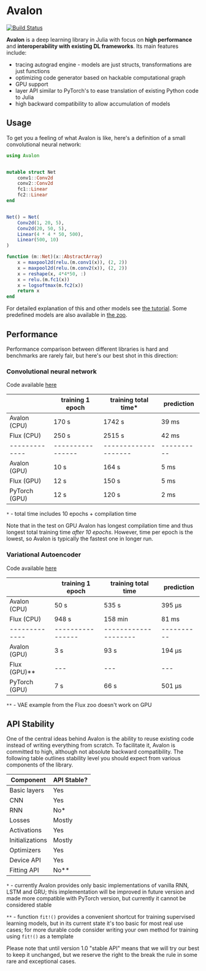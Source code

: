 # Avalon

[![Build Status](https://travis-ci.org/dfdx/Avalon.jl.svg?branch=main)](https://travis-ci.org/dfdx/Avalon.jl)


**Avalon** is a deep learning library in Julia with focus on **high performance** and **interoperability with existing DL frameworks**. Its main features include:

* tracing autograd engine - models are just structs, transformations are just functions
* optimizing code generator based on hackable computational graph
* GPU support
* layer API similar to PyTorch's to ease translation of existing Python code to Julia
* high backward compatibility to allow accumulation of models

## Usage

To get you a feeling of what Avalon is like, here's a definition of a small convolutional neural network:

```julia
using Avalon


mutable struct Net
    conv1::Conv2d
    conv2::Conv2d
    fc1::Linear
    fc2::Linear
end


Net() = Net(
    Conv2d(1, 20, 5),
    Conv2d(20, 50, 5),
    Linear(4 * 4 * 50, 500),
    Linear(500, 10)
)

function (m::Net)(x::AbstractArray)
    x = maxpool2d(relu.(m.conv1(x)), (2, 2))
    x = maxpool2d(relu.(m.conv2(x)), (2, 2))
    x = reshape(x, 4*4*50, :)
    x = relu.(m.fc1(x))
    x = logsoftmax(m.fc2(x))
    return x
end
```

For detailed explanation of this and other models see [the tutorial](https://github.com/dfdx/Avalon.jl/tree/master/tutorial). Some predefined models are also available in [the zoo](https://github.com/dfdx/Avalon.jl/tree/master/zoo).


## Performance

Performance comparison between different libraries is hard and benchmarks are rarely fair, but here's our best shot in this direction:

### Convolutional neural network

Code available [here](https://github.com/dfdx/Avalon.jl/tree/master/benchmarks/cnn)

|               | training 1 epoch | training total time* | prediction |
| ------------- | ---------------- | -------------------- | ---------- |
| Avalon (CPU)  |    170 s         |       1742 s         |   39 ms    |
| Flux (CPU)    |    250 s         |       2515 s         |   42 ms    |
| ------------- | ---------------- | -------------------- | ---------- |
| Avalon (GPU)  |     10 s         |        164 s         |    5 ms    |
| Flux (GPU)    |     12 s         |        150 s         |    5 ms    |
| PyTorch (GPU) |     12 s         |        120 s         |    2 ms    |

`*` - total time includes 10 epochs + compilation time

Note that in the test on GPU Avalon has longest compilation time and thus
longest total training time _after 10 epochs_. However, time per epoch
is the lowest, so Avalon is typically the fastest one in longer run.



### Variational Autoencoder

Code available [here](https://github.com/dfdx/Avalon.jl/tree/master/benchmarks/vae)

|               | training 1 epoch | training total time  | prediction |
| ------------- | ---------------- | -------------------- | ---------- |
| Avalon (CPU)  |     50 s         |        535 s         |   395 μs   |
| Flux (CPU)    |    948 s         |        158 min       |    81 ms   |
| ------------- | ---------------- | -------------------- | ---------- |
| Avalon (GPU)  |      3 s         |         93 s         |   194 μs   |
| Flux (GPU)**  |     ---          |          ---         |     ---    |
| PyTorch (GPU) |      7 s         |         66 s         |   501 µs   |

`**` - VAE example from the Flux zoo doesn't work on GPU


## API Stability

One of the central ideas behind Avalon is the ability to reuse existing code instead of writing everything from scratch.
To facilitate it, Avalon is committed to high, although not absolute backward compatibility. The following table
outlines stability level you should expect from various components of the library.

| Component       | API Stable? |
| --------------- | ----------- |
| Basic layers    | Yes         |
| CNN             | Yes         |
| RNN             | No*         |
| Losses          | Mostly      |
| Activations     | Yes         |
| Initializations | Mostly      | 
| Optimizers      | Yes         |
| Device API      | Yes         |
| Fitting API     | No**        |

`*` - currently Avalon provides only basic implementations of vanilla RNN, LSTM and GRU; this implementation will be improved in future version and made more compatible with PyTorch version, but currently it cannot be considered stable

`**` - function `fit!()` provides a convenient shortcut for training supervised learning models, but in its current state it's too basic for most real use cases; for more durable code consider writing your own method for training using `fit!()` as a template

Please note that until version 1.0 "stable API" means that we will try our best to keep it unchanged, but we reserve the right to the break the rule in some rare and exceptional cases. 
